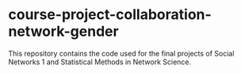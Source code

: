 # course-project-collaboration-network-gender
This repository contains the code used for the final projects of Social Networks 1 and Statistical Methods in Network Science.


